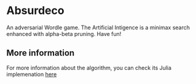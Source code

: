 # Absurdeco

An adversarial Wordle game. The Artificial Intigence is a minimax search enhanced with alpha-beta pruning. Have fun!

## More information

For more information about the algorithm, you can check its Julia implemenation [here](https://github.com/pedrolazera/WordleSolver)